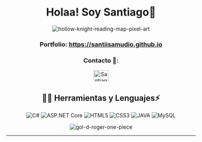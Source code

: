 
<h1 align="center">Holaa! Soy Santiago👋</h1>

<div align='center'>
  
![hollow-knight-reading-map-pixel-art](https://github.com/santiisamudio/santiisamudio.github.io/assets/125133469/eb61d156-52d3-4da2-b383-616e2b9ceb44)  

### Portfolio: https://santiisamudio.github.io

### Contacto 💬: 
<p align="center">
<a href="https://www.instagram.com/santisamudio_/" target="blank"><img align="center" src="https://raw.githubusercontent.com/rahuldkjain/github-profile-readme-generator/master/src/images/icons/Social/instagram.svg" alt="Santiago Samudio" height="30" width="40" /></a>
</p>

## 👨‍💻 Herramientas y Lenguajes⚡


![C#](https://img.shields.io/badge/C%23-darkviolet?style=flat&logo=c#) 
![ASP.NET Core](https://img.shields.io/badge/.net-black?logo=.NET)
![HTML5](https://img.shields.io/badge/-HTML5-E34F26?style=flat&logo=html5) 
![CSS3](https://img.shields.io/badge/-CSS3-1572B6?style=flat&logo=css3) 
![JAVA](https://img.shields.io/badge/java-white?logo=coffeescript&logoColor=red)
![MySQL](https://img.shields.io/badge/MySQL-blue?logo=mysql&logoColor=black)

![gol-d-roger-one-piece](https://github.com/santiisamudio/santiisamudio.github.io/assets/125133469/3c23f8fb-ec4d-4511-91c9-0a0c14365b5c)


-----
<!--
**santiisamudio/santiisamudio** is a ✨ _special_ ✨ repository because its `README.md` (this file) appears on your GitHub profile.

Here are some ideas to get you started:

- 🔭 I’m currently working on ...
- 🌱 I’m currently learning ...
- 👯 I’m looking to collaborate on ...
- 🤔 I’m looking for help with ...
- 💬 Ask me about ...
- 📫 How to reach me: ...
- 😄 Pronouns: ...
- ⚡ Fun fact: ...
-->
